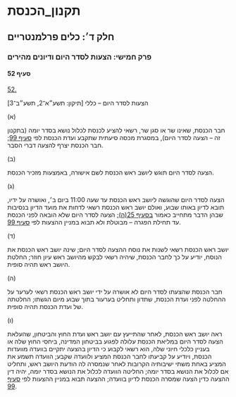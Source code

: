 # תקנון_הכנסת

## חלק ד׳: כלים פרלמנטריים

### פרק חמישי: הצעות לסדר היום ודיונים מהירים

#### סעיף 52

[52.](https://he.wikisource.org/wiki/תקנון_הכנסת#s_yp_52)

הצעות לסדר היום – כללי [תיקון: תשע״א־2, תשע״ב־3]

(א)

חבר הכנסת,
שאינו שר או סגן שר, רשאי להציע לכנסת לכלול נושא בסדר יומה (בתקנון זה –
הצעה לסדר היום), במסגרת מכסה סיעתית שתקבע ועדת הכנסת לפי [סעיף 99](https://he.wikisource.org/wiki/תקנון_הכנסת#s_yp_99); חבר הכנסת יצרף להצעה דברי הסבר.

(ב)

הצעה לסדר היום תוגש ליושב ראש הכנסת לשם אישורה, באמצעות מזכיר הכנסת.

(ג)

הצעה לסדר
היום שהוגשה ליושב ראש הכנסת עד שעה 11:00 ביום ב׳, ואושרה על ידיו, תובא
לדיון באותו שבוע, ואולם יושב ראש הכנסת רשאי לדחות את מועד הדיון בנסיבות
שבהן הדבר מתחייב כאמור [בסעיף 25(ה)](https://he.wikisource.org/wiki/תקנון_הכנסת#s_yp_25); הצעה לסדר היום שלא הובאה לפני הכנסת עד תחילת הפגרה – מבוטלת ולא תבוא במניין ההצעות לפי [סעיף 99](https://he.wikisource.org/wiki/תקנון_הכנסת#s_yp_99).

(ד)

יושב ראש
הכנסת רשאי לשנות את נוסח ההצעה לסדר היום; שינה יושב ראש הכנסת את הנוסח,
יודיע על כך לחבר הכנסת, שיהיה רשאי לבקש מהיושב ראש עיון חוזר; החלטת
היושב ראש תהיה סופית.

(ה)

חבר הכנסת
שהצעתו לסדר היום לא אושרה על ידי יושב ראש הכנסת רשאי לערער על ההחלטה
לפני ועדת הכנסת, שתדון ותחליט בערעור בתוך שבוע מיום הגשתו; החלטתה של
ועדת הכנסת תהיה סופית.

(ו)

ראה יושב
ראש הכנסת, לאחר שהתייעץ עם יושב ראש ועדת החוץ והביטחון, שהעלאת הצעה לסדר
היום במליאת הכנסת עלולה לפגוע בביטחון המדינה, ביחסי החוץ שלה או בעניין
כלכלי חיוני שלה, הוא רשאי לקבוע כי הדיון בהצעה יתקיים בוועדה מוועדות
הכנסת, ויודיע על קביעתו לחבר הכנסת המציע ולוועדה שקבע; הוועדה תשמע את
המציע באחת משתי ישיבותיה הקרובות לאחר שנמסרה לה הודעת היושב ראש, ותחליט
אם לכלול את הנושא בסדר יומה; החליטה הוועדה לכלול את הנושא בסדר יומה,
יהיה דין ההצעה כדין הצעה שמסרה הכנסת לדיון בוועדה; ההצעה תבוא במניין
ההצעות לפי [סעיף 99](https://he.wikisource.org/wiki/תקנון_הכנסת#s_yp_99).